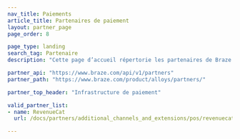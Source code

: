```yaml
---
nav_title: Paiements
article_title: Partenaires de paiement
layout: partner_page
page_order: 8

page_type: landing
search_tag: Partenaire
description: "Cette page d’accueil répertorie les partenaires de Braze (Alloys) qui offrent une infrastructure aux développeurs d’applications mobiles pour gérer et prendre en charge les paiements et abonnements in-app."

partner_api: "https://www.braze.com/api/v1/partners"
partner_path: "https://www.braze.com/product/alloys/partners/"

partner_top_header: "Infrastructure de paiement"

valid_partner_list:
- name: RevenueCat
  url: /docs/partners/additional_channels_and_extensions/pos/revenuecat/

---
```

